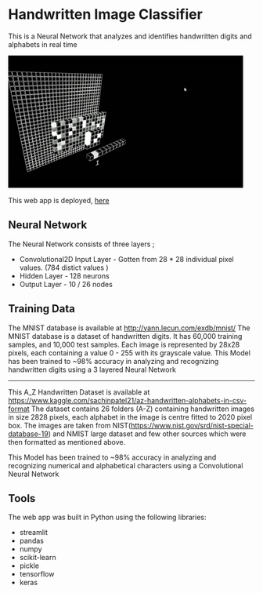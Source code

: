 # Handwritten Image Classifier

 This is a Neural Network that analyzes and identifies handwritten digits and alphabets in real time

![텍스트](visualizeMNIST.gif) 

This web app is deployed, [here](https://share.streamlit.io/timmyy3000/handwritten-image-classifier)
## Neural Network

The Neural Network consists of three layers ;

- Convolutional2D Input Layer - Gotten from 28 * 28 individual pixel values. (784 distict values )
- Hidden Layer - 128 neurons
- Output Layer - 10 / 26 nodes

## Training Data

The MNIST database is available at http://yann.lecun.com/exdb/mnist/
The MNIST database is a dataset of handwritten digits. It has 60,000 training samples, and 10,000 test samples. Each image is represented by 28x28 pixels, each containing a value 0 - 255 with its grayscale value.
This Model has been trained to ~98% accuracy in analyzing and recognizing handwritten digits using a 3 layered Neural Network

----

This A_Z Handwritten Dataset is available at https://www.kaggle.com/sachinpatel21/az-handwritten-alphabets-in-csv-format
The dataset contains 26 folders (A-Z) containing handwritten images in size 2828 pixels, each alphabet in the image is centre fitted to 2020 pixel box.
The images are taken from NIST(https://www.nist.gov/srd/nist-special-database-19) and NMIST large dataset and few other sources which were then formatted as mentioned above.
         
This Model has been trained to ~98% accuracy in analyzing and recognizing numerical and alphabetical characters using a Convolutional Neural Network


    

## Tools
The web app was built in Python using the following libraries:
* streamlit
* pandas
* numpy
* scikit-learn
* pickle
* tensorflow
* keras
